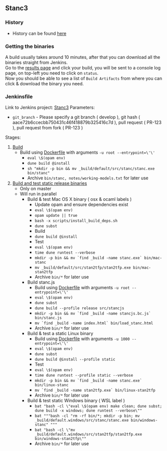 ## Stanc3

### History

- History can be found [here](https://jenkins.mc-stan.org/job/stanc3-test-binaries/)

### Getting the binaries

A build usually takes around 10 minutes, after that you can download all the binaries straight from Jenkins.  
Go to the [results page](https://jenkins.mc-stan.org/job/stanc3-test-binaries/) and click your build, you will be sent to a console log page, 
on top-left you need to click on `status`.  
Now you should be able to see a list of `Build Artifacts` from where you can click & download the binary you need.  

### Jenkinsfile

Link to Jenkins project: [Stanc3](https://jenkins.mc-stan.org/job/stanc3-test-binaries/)
Parameters:  

- `git_branch` - Please specify a git branch ( develop ), git hash ( aace72b6ccecbb750431c46f418879b325416c7d ), pull request ( PR-123 ), pull request from fork ( PR-123 )

Stages:  

1. [Build](https://github.com/stan-dev/stanc3/blob/master/Jenkinsfile#L37)
   - Build using [Dockerfile](https://github.com/stan-dev/stanc3/blob/master/docker/debian/Dockerfile) with arguments `-u root --entrypoint=\'\'`
     - `eval \$(opam env)`
     - `dune build @install`
     - `sh "mkdir -p bin && mv _build/default/src/stanc/stanc.exe bin/stanc"`
     - Archive `bin/stanc, notes/working-models.txt` for later use
2. [Build and test static release binaries](https://github.com/stan-dev/stanc3/blob/master/Jenkinsfile#L158)
    - Only on master
    - Will run in parallel
      - Build & test Mac OS X binary ( osx & ocaml labels )
        - Update opam and ensure dependencies exist
        - `eval \$(opam env)`
        - `opam update || true`
        - `bash -x scripts/install_build_deps.sh`
        - `dune subst`
        - Build
        - `dune build @install`
        - Test
        - `eval \$(opam env)`
        - `time dune runtest --verbose`
        - ```mkdir -p bin && mv `find _build -name stanc.exe` bin/mac-stanc```
        - `mv _build/default/src/stan2tfp/stan2tfp.exe bin/mac-stan2tfp`
        - Archive `bin/*` for later use 
      - Build stanc.js
        - Build using [Dockerfile](https://github.com/stan-dev/stanc3/blob/master/docker/debian/Dockerfile) with arguments `-u root --entrypoint=\'\'`
        - `eval \$(opam env)`
        - `dune subst`
        - `dune build --profile release src/stancjs`
        - ```mkdir -p bin && mv `find _build -name stancjs.bc.js` bin/stanc.js```
        - ```mv `find _build -name index.html` bin/load_stanc.html```
        - Archive `bin/*` for later use 
      - Build & test a static Linux binary
        - Build using [Dockerfile](https://github.com/stan-dev/stanc3/blob/master/docker/static/Dockerfile) with arguments `-u 1000 --entrypoint=\'\'`
        - `eval \$(opam env)`
        - `dune subst`
        - `dune build @install --profile static`
        - Test
        - `eval \$(opam env)`
        - `time dune runtest --profile static --verbose`
        - ```mkdir -p bin && mv `find _build -name stanc.exe` bin/linux-stanc```
        - ```mv `find _build -name stan2tfp.exe` bin/linux-stan2tfp```
        - Archive `bin/*` for later use 
      - Build & test static Windows binary ( WSL label )
        - `bat "bash -cl \"eval \$(opam env) make clean; dune subst; dune build -x windows; dune runtest --verbose\""`
        - `bat """bash -cl "rm -rf bin/*; mkdir -p bin; mv _build/default.windows/src/stanc/stanc.exe bin/windows-stanc" """`
        - `bat "bash -cl \"mv _build/default.windows/src/stan2tfp/stan2tfp.exe bin/windows-stan2tfp\""`
        - Archive `bin/*` for later use 